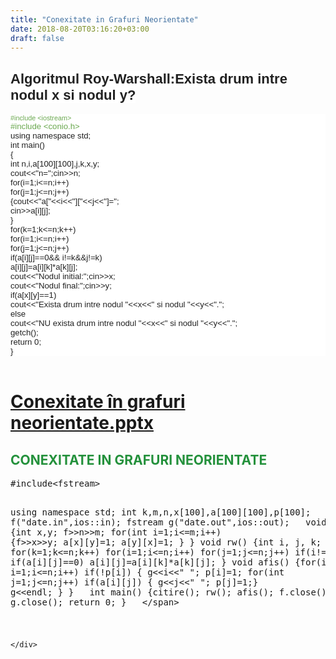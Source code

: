 ```yaml
---
title: "Conexitate in Grafuri Neorientate"
date: 2018-08-20T03:16:20+03:00
draft: false
---
```


<html>
  <body>
    <div class="wiki" id="content_view" style="display: block;">
<h2 id="toc0"><a name="x-Algoritmul Roy-Warshall:Exista drum intre nodul x si nodul y?"></a><span style="background-color: #ffffff; color: #222222; font-family: Arial,Tahoma,Helvetica,FreeSans,sans-serif; font-size: 22px;">Algoritmul Roy-Warshall:Exista drum intre nodul x si nodul y?</span></h2>
 <span style="background-color: #ffffff; color: #222222; display: block; font-family: Arial,Tahoma,Helvetica,FreeSans,sans-serif; font-size: 10.8px;"><span style="color: #6aa84f;">#include &lt;iostream&gt;</span></span><span style="background-color: #ffffff; color: #222222; display: block; font-family: Arial,Tahoma,Helvetica,FreeSans,sans-serif; font-size: 13.2px;"><span style="color: #6aa84f;">#include &lt;conio.h&gt;</span><br />
using namespace std;<br />
int main()<br />
{<br />
int n,i,a[100][100],j,k,x,y;<br />
cout&lt;&lt;&quot;n=&quot;;cin&gt;&gt;n;<br />
for(i=1;i&lt;=n;i++)<br />
for(j=1;j&lt;=n;j++)<br />
{cout&lt;&lt;&quot;a[&quot;&lt;&lt;i&lt;&lt;&quot;][&quot;&lt;&lt;j&lt;&lt;&quot;]=&quot;;<br />
cin&gt;&gt;a[i][j];<br />
}<br />
for(k=1;k&lt;=n;k++)<br />
for(i=1;i&lt;=n;i++)<br />
for(j=1;j&lt;=n;j++)<br />
if(a[i][j]==0&amp;&amp; i!=k&amp;&amp;j!=k)<br />
a[i][j]=a[i][k]*a[k][j];<br />
cout&lt;&lt;&quot;Nodul initial:&quot;;cin&gt;&gt;x;<br />
cout&lt;&lt;&quot;Nodul final:&quot;;cin&gt;&gt;y;<br />
if(a[x][y]==1)<br />
cout&lt;&lt;&quot;Exista drum intre nodul &quot;&lt;&lt;x&lt;&lt;&quot; si nodul &quot;&lt;&lt;y&lt;&lt;&quot;.&quot;;<br />
else<br />
cout&lt;&lt;&quot;NU exista drum intre nodul &quot;&lt;&lt;x&lt;&lt;&quot; si nodul &quot;&lt;&lt;y&lt;&lt;&quot;.&quot;;<br />
getch();<br />
return 0;<br />
}</span><br />
<h1 id="toc1"><a name="file:Conexitate în grafuri neorientate.pptx"></a><a href="files/Conexitate%20%C3%AEn%20grafuri%20neorientate.pptx">Conexitate în grafuri neorientate.pptx</a></h1>
 <h2 id="toc2"> </h2>
 <h2 id="toc3"><a name="file:Conexitate în grafuri neorientate.pptx-CONEXITATE IN GRAFURI NEORIENTATE"></a><span style="color: #24913c;">CONEXITATE IN GRAFURI NEORIENTATE</span></h2>
 
<style type="text/css"><!--
/**
 * GeSHi (C) 2004 - 2007 Nigel McNie, 2007 - 2008 Benny Baumann
 * (http://qbnz.com/highlighter/ and http://geshi.org/)
 */
.text  {font-family:monospace;}
.text .imp {font-weight: bold; color: red;}
.text span.xtra { display:block; }

-->
</style><pre class="text">#include&lt;fstream&gt;
using namespace std;
int k,m,n,x[100],a[100][100],p[100];
&nbsp;
fstream f(&quot;date.in&quot;,ios::in);
fstream g(&quot;date.out&quot;,ios::out);
&nbsp;
void citire()
 {int x,y;
  f&gt;&gt;n&gt;&gt;m;
  for(int i=1;i&lt;=m;i++)
   {f&gt;&gt;x&gt;&gt;y;
    a[x][y]=1;
    a[y][x]=1;
   }
 }
void rw()
 {int i, j, k;
  for(k=1;k&lt;=n;k++)
   for(i=1;i&lt;=n;i++)
    for(j=1;j&lt;=n;j++)
   if(i!=j)
   if(a[i][j]==0)
   a[i][j]=a[i][k]*a[k][j];
 }
 void afis()
  {for(int i=1;i&lt;=n;i++)
    if(!p[i])
    { g&lt;&lt;i&lt;&lt;&quot; &quot;;
      p[i]=1;
      for(int j=1;j&lt;=n;j++)
         if(a[i][j]) { g&lt;&lt;j&lt;&lt;&quot; &quot;; p[j]=1;}
      g&lt;&lt;endl;
   }
  }
&nbsp;
int main()
  {citire();
   rw();
   afis();
   f.close();
   g.close();
   return 0;
  }
&nbsp;
&lt;/span&gt;</pre>

<h1 id="toc4"> </h1>

    </div>
  </body>
</html>